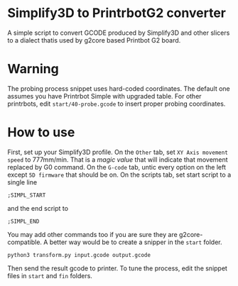 # Simplify3D to PrintrbotG2 converter
A simple script to convert GCODE produced by Simplify3D and other slicers to a dialect thatis used by g2core based Printbot G2 board.
# Warning
The probing process snippet uses hard-coded coordinates. The default one assumes you have Printrbot Simple with upgraded table. For other printrbots, edit `start/40-probe.gcode` to insert proper probing coordinates. 
# How to use
First, set up your Simplify3D profile. On the `Other` tab, set `XY Axis movement speed` to 777mm/min. That is a *magic value* that will indicate that movement replaced by G0 command. On the `G-code` tab, untic every option on the left except `5D firmware` that should be on. On the scripts tab, set start script to a single line 

    ;SIMPL_START
and the end script to 

    ;SIMPL_END
You may add other commands too if you are sure they are g2core-compatible. A better way would be to create a snipper in the `start` folder. 
```
python3 transform.py input.gcode output.gcode
```
Then send the result gcode to printer. To tune the process, edit the snippet files in `start` and `fin` folders. 
